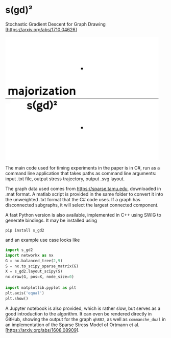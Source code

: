 # s(gd)²
Stochastic Gradient Descent for Graph Drawing [<https://arxiv.org/abs/1710.04626>]

![image](comparison.gif)

The main code used for timing experiments in the paper is in C#, run as a command line application that takes paths as command line arguments: input .txt file, output stress trajectory, output .svg layout.

The graph data used comes from <https://sparse.tamu.edu>, downloaded in .mat format. A matlab script is provided in the same folder to convert it into the unweighted .txt format that the C# code uses. If a graph has disconnected subgraphs, it will select the largest connected component.

A fast Python version is also available, implemented in C++ using SWIG to generate bindings. It may be installed using
```
pip install s_gd2
```
and an example use case looks like
```python
import s_gd2
import networkx as nx
G = nx.balanced_tree(2,9)
S = nx.to_scipy_sparse_matrix(G)
X = s_gd2.layout_scipy(S)
nx.draw(G, pos=X, node_size=0)

import matplotlib.pyplot as plt
plt.axis('equal')
plt.show()
```

A Jupyter notebook is also provided, which is rather slow, but serves as a good introduction to the algorithm. It can even be rendered directly in GitHub, showing the output for the graph `qh882`, as well as `commanche_dual` in an implementation of the Sparse Stress Model of Ortmann et al. [<https://arxiv.org/abs/1608.08909>].
